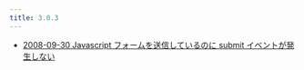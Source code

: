 ```yaml
---
title: 3.0.3
---
```



- [2008-09-30 Javascript フォームを送信しているのに submit イベントが発生しない](./../../../../../d/2008/09/30/Javascript_フォームを送信しているのに_submit_イベントが発生しない.md)




